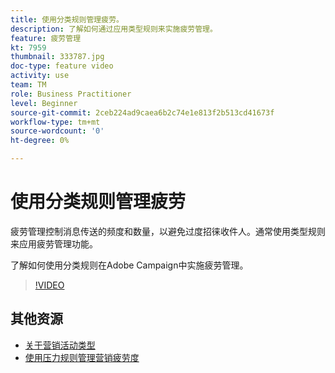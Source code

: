 ```yaml
---
title: 使用分类规则管理疲劳。
description: 了解如何通过应用类型规则来实施疲劳管理。
feature: 疲劳管理
kt: 7959
thumbnail: 333787.jpg
doc-type: feature video
activity: use
team: TM
role: Business Practitioner
level: Beginner
source-git-commit: 2ceb224ad9caea6b2c74e1e813f2b513cd41673f
workflow-type: tm+mt
source-wordcount: '0'
ht-degree: 0%

---
```



# 使用分类规则管理疲劳

疲劳管理控制消息传送的频度和数量，以避免过度招徕收件人。通常使用类型规则来应用疲劳管理功能。

了解如何使用分类规则在Adobe Campaign中实施疲劳管理。

>[!VIDEO](https://video.tv.adobe.com/v/333787?quality=12)

## 其他资源

* [关于营销活动类型](https://experienceleague.adobe.com/docs/campaign-classic/using/orchestrating-campaigns/campaign-optimization/about-campaign-typologies.html?lang=zh-Hans)
* [使用压力规则管理营销疲劳度](https://experienceleague.adobe.com/docs/campaign-classic/using/orchestrating-campaigns/campaign-optimization/pressure-rules.html?lang=zh-Hans)
